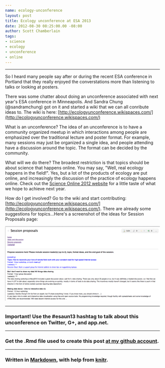 ```yaml
---
name: ecology-unconference
layout: post
title: Ecology unconference at ESA 2013
date: 2012-08-30 08:25:00.00 -08:00
author: Scott Chamberlain
tags: 
- science
- ecology
- unconference
- online
---
```



*********

So I heard many people say after or during the recent ESA conference in Portland that they really enjoyed the converstations more than listening to talks or looking at posters. 

There was some chatter about doing an unconference associated with next year's ESA conference in Minneapolis. And Sandra Chung (@sandramchung) got on it and started a wiki that we can all conribute ideas to. The wiki is here: [http://ecologyunconference.wikispaces.com/](http://ecologyunconference.wikispaces.com/)

What is an unconference? The idea of an unconference is to have a community organized meetup in which interactions among people are emphasized over the traditional lecture and poster format. For example, many sessions may just be organized a single idea, and people attending have a discussion around the topic. The format can be decided by the community. 

What will we do there? The broadest restriction is that topics should be about science that happens online. You may say, "Well, real ecology happens in the field!". Yes, but a lot of the products of ecology are put online, and increasingly the discussion of the practice of ecology happens online. Check out the [Science Online 2012 website](http://scienceonline2012.com/) for a little taste of what we hope to achieve next year.

How do I get involved? Go to the wiki and start contributing: [http://ecologyunconference.wikispaces.com/](http://ecologyunconference.wikispaces.com/). There are already some suggestions for topics...Here's a screenshot of the ideas for Session Proposals page:

![ecologyunconf](/public/img/ecologyunconf.png)

*********

### Important!  Use the #esaun13 hashtag to talk about this unconference on Twitter, G+, and app.net.

*********

### Get the .Rmd file used to create this post [at my github account](https://github.com/sckott/sckott.github.io/tree/master/_drafts/2012-08-30-making-matrices.Rmd).

*********

### Written in [Markdown](http://daringfireball.net/projects/markdown/), with help from [knitr](http://yihui.name/knitr/).
